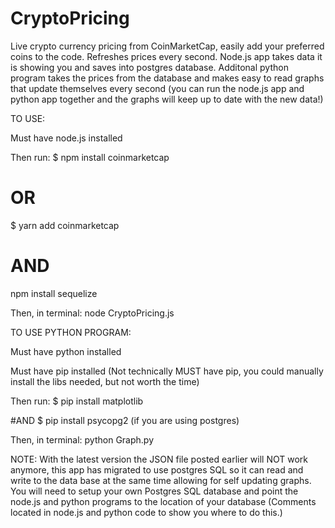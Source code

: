 # CryptoPricing
Live crypto currency pricing from CoinMarketCap, easily add your preferred coins to the code. Refreshes prices every second.
Node.js app takes data it is showing you and saves into postgres database.
Additonal python program takes the prices from the database and makes easy to read graphs that update themselves every second (you can run the node.js app and python app together and the graphs will keep up to date with the new data!)

TO USE:

Must have node.js installed

Then run:
$ npm install coinmarketcap
# OR 
$ yarn add coinmarketcap
# AND 
npm install sequelize

Then, in terminal:
node CryptoPricing.js

TO USE PYTHON PROGRAM:

Must have python installed

Must have pip installed (Not technically MUST have pip, you could manually install the libs needed, but not worth the time)

Then run:
$ pip install matplotlib

#AND
$ pip install psycopg2 (if you are using postgres)

Then, in terminal:
python Graph.py

NOTE: 
With the latest version the JSON file posted earlier will NOT work anymore, this app has migrated to use postgres SQL so it can read and write to the data base at the same time allowing for self updating graphs. You will need to setup your own Postgres SQL database and point the node.js and python programs to the location of your database (Comments located in node.js and python code to show you where to do this.)
